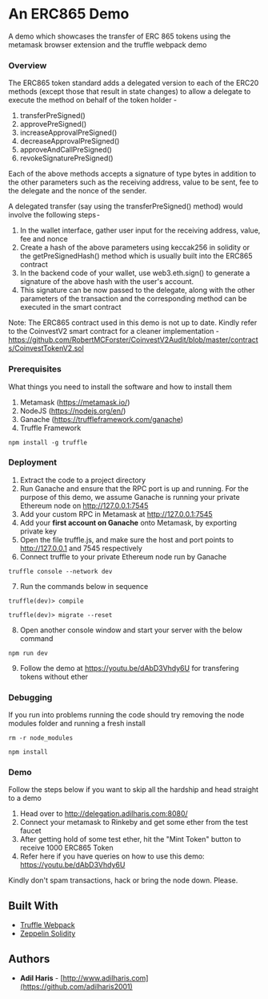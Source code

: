 # An ERC865 Demo

A demo which showcases the transfer of ERC 865 tokens using the metamask browser extension and the truffle webpack demo

### Overview

The ERC865 token standard adds a delegated version to each of the ERC20 methods (except those that result in state changes) to allow a delegate to execute the method on behalf of the token holder -
1. transferPreSigned()
2. approvePreSigned()
3. increaseApprovalPreSigned()
4. decreaseApprovalPreSigned()
5. approveAndCallPreSigned()
6. revokeSignaturePreSigned()

Each of the above methods accepts a signature of type bytes in addition to the other parameters such as the receiving address, value to be sent, fee to the delegate and the nonce of the sender.

A delegated transfer (say using the transferPreSigned() method) would involve the following steps - 
1. In the wallet interface, gather user input for the receiving address, value, fee and nonce
2. Create a hash of the above parameters using keccak256 in solidity or the getPreSignedHash() method which is usually built into the ERC865 contract
3. In the backend code of your wallet, use web3.eth.sign() to generate a signature of the above hash with the user's account.
4. This signature can be now passed to the delegate, along with the other parameters of the transaction and the corresponding method can be executed in the smart contract

Note: The ERC865 contract used in this demo is not up to date. Kindly refer to the CoinvestV2 smart contract for a cleaner implementation - https://github.com/RobertMCForster/CoinvestV2Audit/blob/master/contracts/CoinvestTokenV2.sol

### Prerequisites

What things you need to install the software and how to install them

1. Metamask (https://metamask.io/)
2. NodeJS (https://nodejs.org/en/)
3. Ganache (https://truffleframework.com/ganache)
3. Truffle Framework
```
npm install -g truffle
```

### Deployment

1. Extract the code to a project directory
2. Run Ganache and ensure that the RPC port is up and running.
   For the purpose of this demo, we assume Ganache is running your private Ethereum node on http://127.0.0.1:7545
3. Add your custom RPC in Metamask at http://127.0.0.1:7545
4. Add your **first account on Ganache** onto Metamask, by exporting private key
5. Open the file truffle.js, and make sure the host and port points to http://127.0.0.1 and 7545 respectively
6. Connect truffle to your private Ethereum node run by Ganache
```
truffle console --network dev
```
7. Run the commands below in sequence
```
truffle(dev)> compile
```
```
truffle(dev)> migrate --reset
```
8. Open another console window and start your server with the below command
```
npm run dev
```
9. Follow the demo at https://youtu.be/dAbD3Vhdy6U for transfering tokens without ether

### Debugging

If you run into problems running the code should try removing the node modules folder and running a fresh install
```
rm -r node_modules
```
```
npm install
```
### Demo

Follow the steps below if you want to skip all the hardship and head straight to a demo

1. Head over to http://delegation.adilharis.com:8080/
2. Connect your metamask to Rinkeby and get some ether from the test faucet
3. After getting hold of some test ether, hit the "Mint Token" button to receive 1000 ERC865 Token
4. Refer here if you have queries on how to use this demo: https://youtu.be/dAbD3Vhdy6U

Kindly don't spam transactions, hack or bring the node down. Please.

## Built With

* [Truffle Webpack](https://github.com/trufflesuite/truffle-init-webpack)
* [Zeppelin Solidity](https://github.com/OpenZeppelin/openzeppelin-solidity/pull/741)

## Authors

* **Adil Haris** - [http://www.adilharis.com](https://github.com/adilharis2001)
